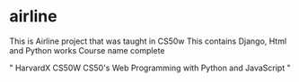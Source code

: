 # airline

This is Airline project that was taught in CS50w 
This contains Django, Html and Python works
Course name complete 

"               HarvardX CS50W
CS50's Web Programming with Python and JavaScript  "
